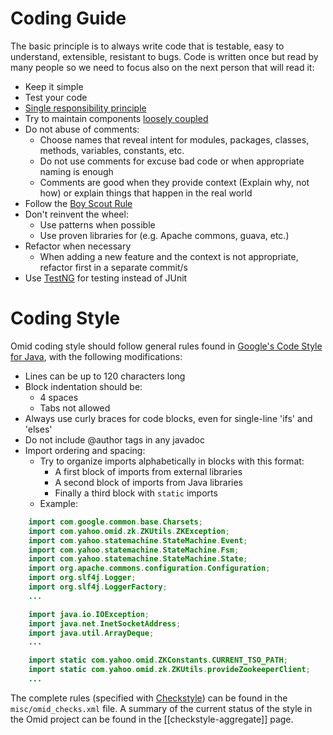 # Coding Guide

The basic principle is to always write code that is testable, easy to understand, extensible, resistant to bugs. Code is written once but read by many people so we need to focus also on the next person that will read it:

* Keep it simple
* Test your code
* [Single responsibility principle](http://programmer.97things.oreilly.com/wiki/index.php/The_Single_Responsibility_Principle)
* Try to maintain components [loosely coupled](http://programmer.97things.oreilly.com/wiki/index.php/Cohesion_and_Coupling_matter)
* Do not abuse of comments:
    * Choose names that reveal intent for modules, packages, classes, methods, variables, constants, etc.
    * Do not use comments for excuse bad code or when appropriate naming is enough
    * Comments are good when they provide context (Explain why, not how) or explain things that happen in the real world
* Follow the [Boy Scout Rule](http://programmer.97things.oreilly.com/wiki/index.php/The_Boy_Scout_Rule)
* Don't reinvent the wheel:
    * Use patterns when possible
    * Use proven libraries for (e.g. Apache commons, guava, etc.)
* Refactor when necessary
    * When adding a new feature and the context is not appropriate, refactor first in a separate commit/s
* Use [TestNG](http://testng.org/) for testing instead of JUnit

# Coding Style
Omid coding style should follow general rules found in [Google's Code Style for Java](https://google.github.io/styleguide/javaguide.html), with the following modifications:

* Lines can be up to 120 characters long
* Block indentation should be:
    * 4 spaces
    * Tabs not allowed
* Always use curly braces for code blocks, even for single-line 'ifs' and 'elses'
* Do not include @author tags in any javadoc
* Import ordering and spacing:
    * Try to organize imports alphabetically in blocks with this format:
        * A first block of imports from external libraries
        * A second block of imports from Java libraries
        * Finally a third block with `static` imports
    * Example:
  
```java
    import com.google.common.base.Charsets;
    import com.yahoo.omid.zk.ZKUtils.ZKException;
    import com.yahoo.statemachine.StateMachine.Event;
    import com.yahoo.statemachine.StateMachine.Fsm;
    import com.yahoo.statemachine.StateMachine.State;
    import org.apache.commons.configuration.Configuration;
    import org.slf4j.Logger;
    import org.slf4j.LoggerFactory;
    ...

    import java.io.IOException;
    import java.net.InetSocketAddress;
    import java.util.ArrayDeque;
    ...

    import static com.yahoo.omid.ZKConstants.CURRENT_TSO_PATH;
    import static com.yahoo.omid.zk.ZKUtils.provideZookeeperClient;
    ...
```

The complete rules (specified with [Checkstyle](https://github.com/checkstyle/checkstyle)) can be found in the
`misc/omid_checks.xml` file. A summary of the current status of the style in the Omid project can be found in
the [[checkstyle-aggregate]] page.
